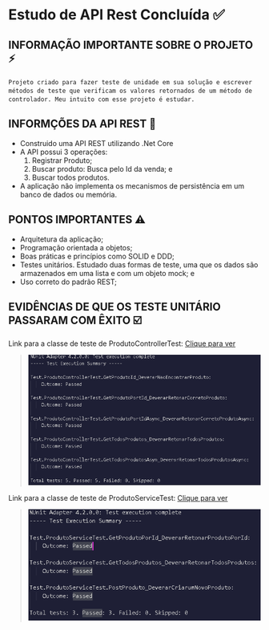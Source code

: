 # Estudo de API Rest Concluída ✅
## INFORMAÇÃO IMPORTANTE SOBRE O PROJETO ⚡
`Projeto criado para fazer teste de unidade em sua solução e escrever métodos de teste que verificam os valores retornados de um método de controlador. Meu intuito com esse projeto é estudar.` 
## INFORMÇÕES DA API REST 📝
- Construido uma API REST utilizando .Net Core
- A API possui 3 operações:
  1) Registrar Produto;
  2) Buscar produto: Busca pelo Id da venda; e
  3) Buscar todos produtos.
- A aplicação não implementa os mecanismos de persistência em um banco de dados ou memória.

## PONTOS IMPORTANTES ⚠️
 - Arquitetura da aplicação;
 - Programação orientada a objetos;
 - Boas práticas e princípios como SOLID e DDD;
 - Testes unitários. Estudado duas formas de teste, uma que os dados são armazenados em uma lista e com um objeto mock; e
 - Uso correto do padrão REST;
 
 ## EVIDÊNCIAS DE QUE OS TESTE UNITÁRIO PASSARAM COM ÊXITO ☑️

Link para a classe de teste de ProdutoControllerTest: [Clique para ver](https://github.com/ttheusLima/Web_API-StoreApp/blob/main/Api/Test/ProdutoControllerTest.cs)
><img src="./Img/Teste-ProdutoControllerTest.png/">

Link para a classe de teste de ProdutoServiceTest: [Clique para ver](Teste-ProdutoServiceTest.png)
><img src="./Img/Teste-ProdutoServiceTest.png/">